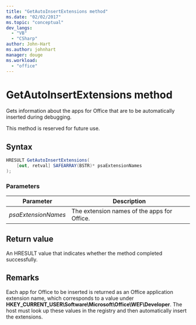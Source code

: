 ```yaml
---
title: "GetAutoInsertExtensions method"
ms.date: "02/02/2017"
ms.topic: "conceptual"
dev_langs: 
  - "VB"
  - "CSharp"
author: John-Hart
ms.author: johnhart
manager: douge
ms.workload: 
  - "office"
---
```

# GetAutoInsertExtensions method
  Gets information about the apps for Office that are to be automatically inserted during debugging.  
  
 This method is reserved for future use.  
  
## Syntax  
  
```csharp
HRESULT GetAutoInsertExtensions(  
    [out, retval] SAFEARRAY(BSTR)* psaExtensionNames  
);  
```  
  
### Parameters  
  
|Parameter|Description|  
|---------------|-----------------|  
|*psaExtensionNames*|The extension names of the apps for Office.|  
  
## Return value  
 An HRESULT value that indicates whether the method completed successfully.  
  
## Remarks  
 Each app for Office to be inserted is returned as an Office application extension name, which corresponds to a value under **HKEY_CURRENT_USER\Software\Microsoft\Office\WEF\Developer**. The host must look up these values in the registry and then automatically insert the extensions.  
